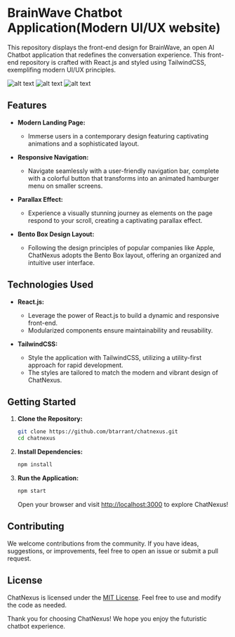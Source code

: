 # BrainWave Chatbot Application(Modern UI/UX website)

This repository displays the front-end design for BrainWave, an open AI Chatbot application that redefines the conversation experience. This front-end repository is crafted with React.js and styled using TailwindCSS, exemplifing modern UI/UX principles.

![alt text](https://camo.githubusercontent.com/83bae5020fcef08d253b03118ab3bc4e1a0514b784fb62783bf760a34e3f5116/68747470733a2f2f696d672e736869656c64732e696f2f62616467652f2d566974652d626c61636b3f7374796c653d666f722d7468652d6261646765266c6f676f436f6c6f723d7768697465266c6f676f3d7669746526636f6c6f723d363436434646) ![alt text](https://camo.githubusercontent.com/6d8b126f83c0e59e37021e68c3f650c5c98915301f4bf4db9661c8d1dc2725e3/68747470733a2f2f696d672e736869656c64732e696f2f62616467652f2d52656163745f4a532d626c61636b3f7374796c653d666f722d7468652d6261646765266c6f676f436f6c6f723d7768697465266c6f676f3d726561637426636f6c6f723d363144414642) ![alt text](https://camo.githubusercontent.com/e69f163b0b8defad9786f979113f151063a893349c1fce6647cd7a4a334c6469/68747470733a2f2f696d672e736869656c64732e696f2f62616467652f2d5461696c77696e645f4353532d626c61636b3f7374796c653d666f722d7468652d6261646765266c6f676f436f6c6f723d7768697465266c6f676f3d7461696c77696e6463737326636f6c6f723d303642364434)

## Features

- **Modern Landing Page:**
  - Immerse users in a contemporary design featuring captivating animations and a sophisticated layout.

- **Responsive Navigation:**
  - Navigate seamlessly with a user-friendly navigation bar, complete with a colorful button that transforms into an animated hamburger menu on smaller screens.

- **Parallax Effect:**
  - Experience a visually stunning journey as elements on the page respond to your scroll, creating a captivating parallax effect.

- **Bento Box Design Layout:**
  - Following the design principles of popular companies like Apple, ChatNexus adopts the Bento Box layout, offering an organized and intuitive user interface.

## Technologies Used

- **React.js:**
  - Leverage the power of React.js to build a dynamic and responsive front-end.
  - Modularized components ensure maintainability and reusability.

- **TailwindCSS:**
  - Style the application with TailwindCSS, utilizing a utility-first approach for rapid development.
  - The styles are tailored to match the modern and vibrant design of ChatNexus.

## Getting Started

1. **Clone the Repository:**
   ```bash
   git clone https://github.com/btarrant/chatnexus.git
   cd chatnexus
   ```

2. **Install Dependencies:**
   ```bash
   npm install
   ```

3. **Run the Application:**
   ```bash
   npm start
   ```

   Open your browser and visit [http://localhost:3000](http://localhost:3000) to explore ChatNexus!

## Contributing

We welcome contributions from the community. If you have ideas, suggestions, or improvements, feel free to open an issue or submit a pull request.

## License

ChatNexus is licensed under the [MIT License](LICENSE). Feel free to use and modify the code as needed.

Thank you for choosing ChatNexus! We hope you enjoy the futuristic chatbot experience.
